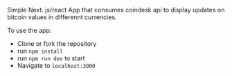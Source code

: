 Simple Next. js/react App that consumes coindesk api to display updates on bitcoin values in differennt currencies.

To use the app:
- Clone or fork the repository
- run `npm install`
- run `npm run dev` to start
- Navigate to `localhost:3000`